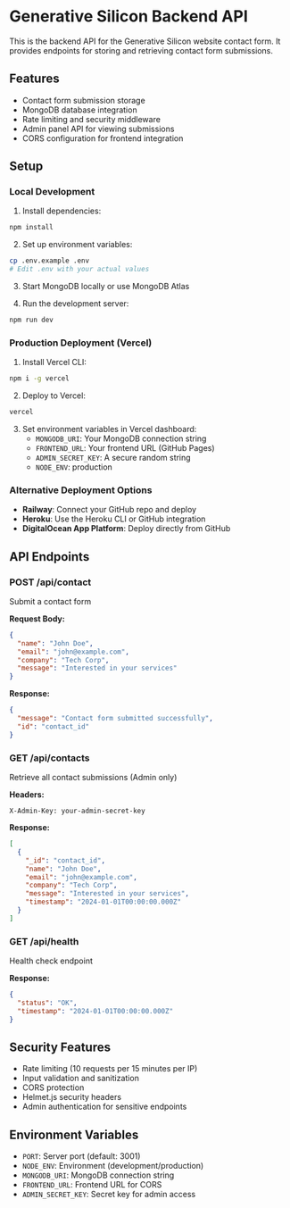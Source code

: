 # Generative Silicon Backend API

This is the backend API for the Generative Silicon website contact form. It provides endpoints for storing and retrieving contact form submissions.

## Features

- Contact form submission storage
- MongoDB database integration
- Rate limiting and security middleware
- Admin panel API for viewing submissions
- CORS configuration for frontend integration

## Setup

### Local Development

1. Install dependencies:
```bash
npm install
```

2. Set up environment variables:
```bash
cp .env.example .env
# Edit .env with your actual values
```

3. Start MongoDB locally or use MongoDB Atlas

4. Run the development server:
```bash
npm run dev
```

### Production Deployment (Vercel)

1. Install Vercel CLI:
```bash
npm i -g vercel
```

2. Deploy to Vercel:
```bash
vercel
```

3. Set environment variables in Vercel dashboard:
   - `MONGODB_URI`: Your MongoDB connection string
   - `FRONTEND_URL`: Your frontend URL (GitHub Pages)
   - `ADMIN_SECRET_KEY`: A secure random string
   - `NODE_ENV`: production

### Alternative Deployment Options

- **Railway**: Connect your GitHub repo and deploy
- **Heroku**: Use the Heroku CLI or GitHub integration
- **DigitalOcean App Platform**: Deploy directly from GitHub

## API Endpoints

### POST /api/contact
Submit a contact form

**Request Body:**
```json
{
  "name": "John Doe",
  "email": "john@example.com",
  "company": "Tech Corp",
  "message": "Interested in your services"
}
```

**Response:**
```json
{
  "message": "Contact form submitted successfully",
  "id": "contact_id"
}
```

### GET /api/contacts
Retrieve all contact submissions (Admin only)

**Headers:**
```
X-Admin-Key: your-admin-secret-key
```

**Response:**
```json
[
  {
    "_id": "contact_id",
    "name": "John Doe",
    "email": "john@example.com",
    "company": "Tech Corp",
    "message": "Interested in your services",
    "timestamp": "2024-01-01T00:00:00.000Z"
  }
]
```

### GET /api/health
Health check endpoint

**Response:**
```json
{
  "status": "OK",
  "timestamp": "2024-01-01T00:00:00.000Z"
}
```

## Security Features

- Rate limiting (10 requests per 15 minutes per IP)
- Input validation and sanitization
- CORS protection
- Helmet.js security headers
- Admin authentication for sensitive endpoints

## Environment Variables

- `PORT`: Server port (default: 3001)
- `NODE_ENV`: Environment (development/production)
- `MONGODB_URI`: MongoDB connection string
- `FRONTEND_URL`: Frontend URL for CORS
- `ADMIN_SECRET_KEY`: Secret key for admin access